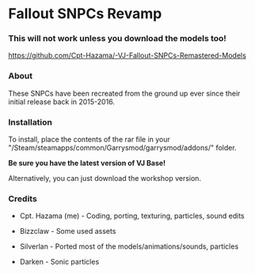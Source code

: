 # Fallout SNPCs Revamp

### This will not work unless you download the models too!

https://github.com/Cpt-Hazama/-VJ-Fallout-SNPCs-Remastered-Models

### About

These SNPCs have been recreated from the ground up ever since their initial release back in 2015-2016.

### Installation

To install, place the contents of the rar file in your "/Steam/steamapps/common/Garrysmod/garrysmod/addons/" folder.

**Be sure you have the latest version of VJ Base!**

Alternatively, you can just download the workshop version.

### Credits

- Cpt. Hazama (me) - Coding, porting, texturing, particles, sound edits

- Bizzclaw - Some used assets

- Silverlan - Ported most of the models/animations/sounds, particles

- Darken - Sonic particles
